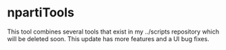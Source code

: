 # npartiTools

This tool combines several tools that exist in my ../scripts repository which will be deleted soon. This update has more features and a UI bug fixes. 

